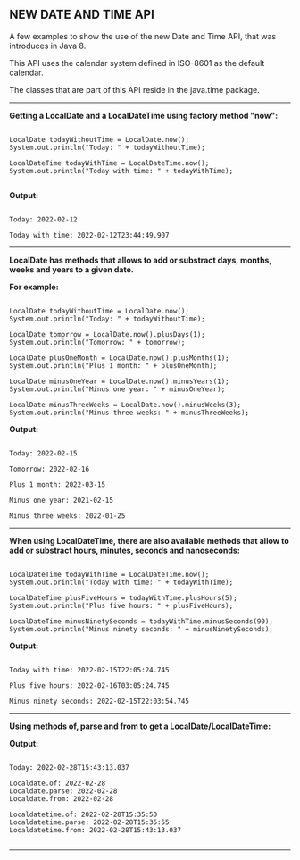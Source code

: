 NEW DATE AND TIME API
------------------------------------------------------------------------------------------------------------------------------------------

A few examples to show the use of the new Date and Time API,
that was introduces in Java 8.

This API uses the calendar system defined in ISO-8601 as the default calendar.

The classes that are part of this API reside in the java.time package.

------------------------------------------------------------------------------------------------------------------------------------------

**Getting a LocalDate and a LocalDateTime using factory method "now":**

```

LocalDate todayWithoutTime = LocalDate.now();
System.out.println("Today: " + todayWithoutTime);

LocalDateTime todayWithTime = LocalDateTime.now();
System.out.println("Today with time: " + todayWithTime);


```

**Output:**

```

Today: 2022-02-12

Today with time: 2022-02-12T23:44:49.907

```

------------------------------------------------------------------------------------------------------------------------------------------

**LocalDate has methods that allows to add or substract days, months, weeks and years to a given date.**


**For example:**

```

LocalDate todayWithoutTime = LocalDate.now();
System.out.println("Today: " + todayWithoutTime);		

LocalDate tomorrow = LocalDate.now().plusDays(1);
System.out.println("Tomorrow: " + tomorrow);

LocalDate plusOneMonth = LocalDate.now().plusMonths(1);
System.out.println("Plus 1 month: " + plusOneMonth);		

LocalDate minusOneYear = LocalDate.now().minusYears(1);
System.out.println("Minus one year: " + minusOneYear);

LocalDate minusThreeWeeks = LocalDate.now().minusWeeks(3);
System.out.println("Minus three weeks: " + minusThreeWeeks);	

```		
		
**Output:**

```

Today: 2022-02-15

Tomorrow: 2022-02-16

Plus 1 month: 2022-03-15

Minus one year: 2021-02-15

Minus three weeks: 2022-01-25

```

------------------------------------------------------------------------------------------------------------------------------------------


**When using LocalDateTime, there are also available methods that allow to add or substract hours, minutes, seconds and nanoseconds:**

```

LocalDateTime todayWithTime = LocalDateTime.now();
System.out.println("Today with time: " + todayWithTime);

LocalDateTime plusFiveHours = todayWithTime.plusHours(5);
System.out.println("Plus five hours: " + plusFiveHours);

LocalDateTime minusNinetySeconds = todayWithTime.minusSeconds(90);
System.out.println("Minus ninety seconds: " + minusNinetySeconds);		

```

**Output:**


```

Today with time: 2022-02-15T22:05:24.745

Plus five hours: 2022-02-16T03:05:24.745

Minus ninety seconds: 2022-02-15T22:03:54.745

```

------------------------------------------------------------------------------------------------------------------------------------------

**Using methods of, parse and from to get a LocalDate/LocalDateTime:**


**Output:**


```

Today: 2022-02-28T15:43:13.037

Localdate.of: 2022-02-28
Localdate.parse: 2022-02-28
Localdate.from: 2022-02-28

Localdatetime.of: 2022-02-28T15:35:50
Localdatetime.parse: 2022-02-28T15:35:55
Localdatetime.from: 2022-02-28T15:43:13.037


```

------------------------------------------------------------------------------------------------------------------------------------------



